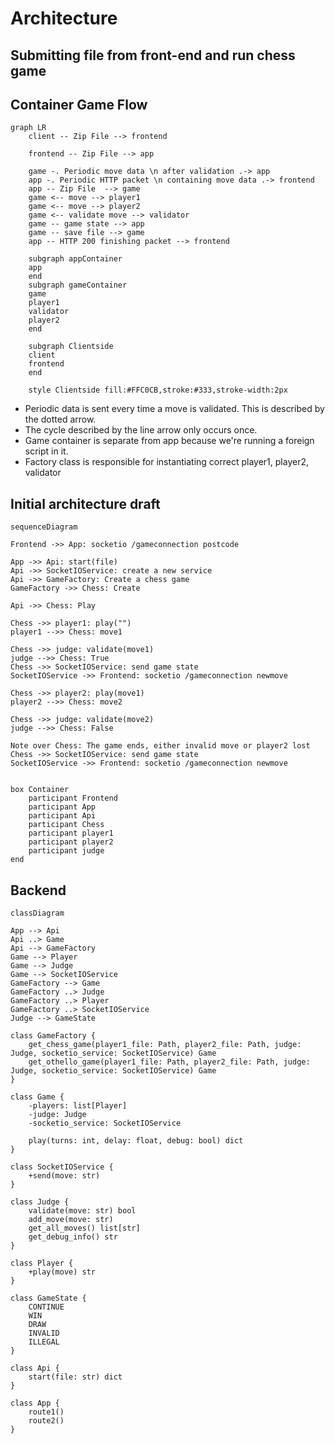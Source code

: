 # Architecture

## Submitting file from front-end and run chess game

## Container Game Flow

```mermaid
graph LR
    client -- Zip File --> frontend

    frontend -- Zip File --> app

    game -. Periodic move data \n after validation .-> app
    app -. Periodic HTTP packet \n containing move data .-> frontend
    app -- Zip File  --> game
    game <-- move --> player1
    game <-- move --> player2
    game <-- validate move --> validator
    game -- game state --> app
    game -- save file --> game
    app -- HTTP 200 finishing packet --> frontend

    subgraph appContainer
    app
    end
    subgraph gameContainer
    game
    player1
    validator
    player2
    end

    subgraph Clientside
    client
    frontend
    end

    style Clientside fill:#FFC0CB,stroke:#333,stroke-width:2px
```

- Periodic data is sent every time a move is validated. This is described by the dotted arrow.
- The cycle described by the line arrow only occurs once.
- Game container is separate from app because we're running a foreign script in it.
- Factory class is responsible for instantiating correct player1, player2, validator

## Initial architecture draft

```mermaid
sequenceDiagram

Frontend ->> App: socketio /gameconnection postcode

App ->> Api: start(file)
Api ->> SocketIOService: create a new service
Api ->> GameFactory: Create a chess game
GameFactory ->> Chess: Create

Api ->> Chess: Play

Chess ->> player1: play("")
player1 -->> Chess: move1

Chess ->> judge: validate(move1)
judge -->> Chess: True
Chess ->> SocketIOService: send game state
SocketIOService ->> Frontend: socketio /gameconnection newmove

Chess ->> player2: play(move1)
player2 -->> Chess: move2

Chess ->> judge: validate(move2)
judge -->> Chess: False

Note over Chess: The game ends, either invalid move or player2 lost
Chess ->> SocketIOService: send game state
SocketIOService ->> Frontend: socketio /gameconnection newmove


box Container
    participant Frontend
    participant App
    participant Api
    participant Chess
    participant player1
    participant player2
    participant judge
end
```

## Backend

```mermaid
classDiagram

App --> Api
Api ..> Game
Api --> GameFactory
Game --> Player
Game --> Judge
Game --> SocketIOService
GameFactory --> Game
GameFactory ..> Judge
GameFactory ..> Player
GameFactory ..> SocketIOService
Judge --> GameState

class GameFactory {
    get_chess_game(player1_file: Path, player2_file: Path, judge: Judge, socketio_service: SocketIOService) Game
    get_othello_game(player1_file: Path, player2_file: Path, judge: Judge, socketio_service: SocketIOService) Game
}

class Game {
    -players: list[Player]
    -judge: Judge
    -socketio_service: SocketIOService

    play(turns: int, delay: float, debug: bool) dict
}

class SocketIOService {
    +send(move: str)
}

class Judge {
    validate(move: str) bool
    add_move(move: str)
    get_all_moves() list[str]
    get_debug_info() str
}

class Player {
    +play(move) str
}

class GameState {
    CONTINUE
    WIN
    DRAW
    INVALID
    ILLEGAL
}

class Api {
    start(file: str) dict
}

class App {
    route1()
    route2()
}
```
